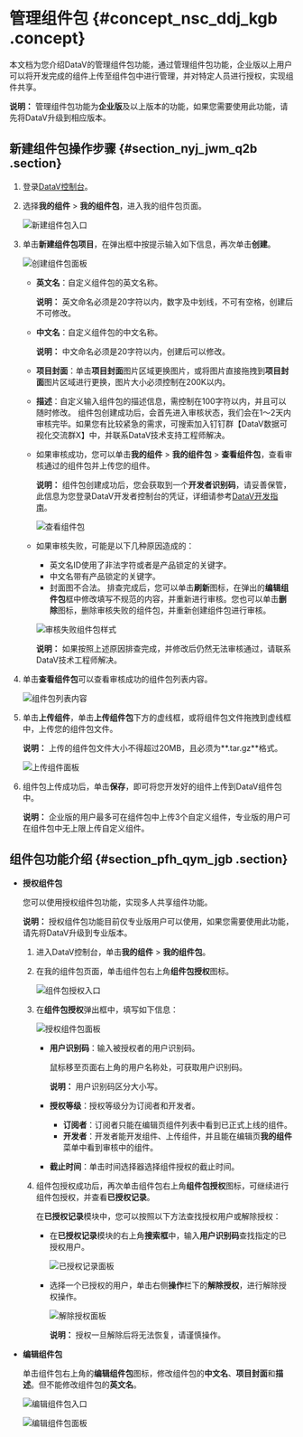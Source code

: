 # 管理组件包 {#concept_nsc_ddj_kgb .concept}

本文档为您介绍DataV的管理组件包功能，通过管理组件包功能，企业版以上用户可以将开发完成的组件上传至组件包中进行管理，并对特定人员进行授权，实现组件共享。

**说明：** 管理组件包功能为**企业版**及以上版本的功能，如果您需要使用此功能，请先将DataV升级到相应版本。

## 新建组件包操作步骤 {#section_nyj_jwm_q2b .section}

1.  登录[DataV控制台](https://datav.aliyun.com/)。
2.  选择**我的组件** \> **我的组件包**，进入我的组件包页面。

    ![新建组件包入口](http://static-aliyun-doc.oss-cn-hangzhou.aliyuncs.com/assets/img/96059/156445712737024_zh-CN.png)

3.  单击**新建组件包项目**，在弹出框中按提示输入如下信息，再次单击**创建**。

    ![创建组件包面板](http://static-aliyun-doc.oss-cn-hangzhou.aliyuncs.com/assets/img/96059/156445712837023_zh-CN.png)

    -   **英文名**：自定义组件包的英文名称。

        **说明：** 英文命名必须是20字符以内，数字及中划线，不可有空格，创建后不可修改。

    -   **中文名**：自定义组件包的中文名称。

        **说明：** 中文命名必须是20字符以内，创建后可以修改。

    -   **项目封面**：单击**项目封面**图片区域更换图片，或将图片直接拖拽到**项目封面**图片区域进行更换，图片大小必须控制在200K以内。
    -   **描述**：自定义输入组件包的描述信息，需控制在100字符以内，并且可以随时修改。
    组件包创建成功后，会首先进入审核状态，我们会在1～2天内审核完毕。如果您有比较紧急的需求，可搜索加入钉钉群【DataV数据可视化交流群X】中，并联系DataV技术支持工程师解决。

    -   如果审核成功，您可以单击**我的组件** \> **我的组件包** \> **查看组件包**，查看审核通过的组件包并上传您的组件。

        **说明：** 组件包创建成功后，您会获取到一个**开发者识别码**，请妥善保管，此信息为您登录DataV开发者控制台的凭证，详细请参考[DataV开发指南](../../../../cn.zh-CN/开发指南/快速开始.md#)。

        ![查看组件包](http://static-aliyun-doc.oss-cn-hangzhou.aliyuncs.com/assets/img/96059/156445712837070_zh-CN.png)

    -   如果审核失败，可能是以下几种原因造成的：

        -   英文名ID使用了非法字符或者是产品锁定的关键字。
        -   中文名带有产品锁定的关键字。
        -   封面图不合法。
        排查完成后，您可以单击**刷新**图标，在弹出的**编辑组件包**框中修改填写不规范的内容，并重新进行审核。您也可以单击**删除**图标，删除审核失败的组件包，并重新创建组件包进行审核。

        ![审核失败组件包样式](http://static-aliyun-doc.oss-cn-hangzhou.aliyuncs.com/assets/img/96059/156445712837879_zh-CN.png)

        **说明：** 如果按照上述原因排查完成，并修改后仍然无法审核通过，请联系DataV技术工程师解决。

4.  单击**查看组件包**可以查看审核成功的组件包列表内容。

    ![组件包列表内容](http://static-aliyun-doc.oss-cn-hangzhou.aliyuncs.com/assets/img/96059/156445712937030_zh-CN.png)

5.  单击**上传组件**，单击**上传组件包**下方的虚线框，或将组件包文件拖拽到虚线框中，上传您的组件包文件。

    **说明：** 上传的组件包文件大小不得超过20MB，且必须为**.tar.gz**格式。

    ![上传组件面板](http://static-aliyun-doc.oss-cn-hangzhou.aliyuncs.com/assets/img/96059/156445712937029_zh-CN.png)

6.  组件包上传成功后，单击**保存**，即可将您开发好的组件上传到DataV组件包中。

    **说明：** 企业版的用户最多可在组件包中上传3个自定义组件，专业版的用户可在组件包中无上限上传自定义组件。


## 组件包功能介绍 {#section_pfh_qym_jgb .section}

-   **授权组件包** 

    您可以使用授权组件包功能，实现多人共享组件功能。

    **说明：** 授权组件包功能目前仅专业版用户可以使用，如果您需要使用此功能，请先将DataV升级到专业版本。

    1.  进入DataV控制台，单击**我的组件** \> **我的组件包**。
    2.  在我的组件包页面，单击组件包右上角**组件包授权**图标。

        ![组件包授权入口](http://static-aliyun-doc.oss-cn-hangzhou.aliyuncs.com/assets/img/96059/156445712937036_zh-CN.png)

    3.  在**组件包授权**弹出框中，填写如下信息：

        ![授权组件包面板](http://static-aliyun-doc.oss-cn-hangzhou.aliyuncs.com/assets/img/96059/156445712937031_zh-CN.png)

        -   **用户识别码**：输入被授权者的用户识别码。

            鼠标移至页面右上角的用户名称处，可获取用户识别码。

            **说明：** 用户识别码区分大小写。

        -   **授权等级**：授权等级分为订阅者和开发者。
            -   **订阅者**：订阅者只能在编辑页组件列表中看到已正式上线的组件。
            -   **开发者**：开发者能开发组件、上传组件，并且能在编辑页**我的组件**菜单中看到审核中的组件。
        -   **截止时间**：单击时间选择器选择组件授权的截止时间。
    4.  组件包授权成功后，再次单击组件包右上角**组件包授权**图标，可继续进行组件包授权，并查看**已授权记录**。

        在**已授权记录**模块中，您可以按照以下方法查找授权用户或解除授权：

        -   在**已授权记录**模块的右上角**搜索框**中，输入**用户识别码**查找指定的已授权用户。

            ![已授权记录面板](http://static-aliyun-doc.oss-cn-hangzhou.aliyuncs.com/assets/img/96059/156445712937047_zh-CN.png)

        -   选择一个已授权的用户，单击右侧**操作**栏下的**解除授权**，进行解除授权操作。

            ![解除授权面板](http://static-aliyun-doc.oss-cn-hangzhou.aliyuncs.com/assets/img/96059/156445712937048_zh-CN.png)

            **说明：** 授权一旦解除后将无法恢复，请谨慎操作。

-   **编辑组件包** 

    单击组件包右上角的**编辑组件包**图标，修改组件包的**中文名**、**项目封面**和**描述**。但不能修改组件包的**英文名**。

    ![编辑组件包入口](http://static-aliyun-doc.oss-cn-hangzhou.aliyuncs.com/assets/img/96059/156445712937089_zh-CN.png)

    ![编辑组件包面板](http://static-aliyun-doc.oss-cn-hangzhou.aliyuncs.com/assets/img/96059/156445713037049_zh-CN.png)


